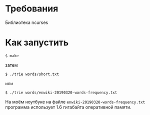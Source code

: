 # Требования
Библиотека ncurses
# Как запустить
```
$ make
```
затем
```
$ ./trie words/short.txt
```
или
```
$ ./trie words/enwiki-20190320-words-frequency.txt
```
На моём ноутбуке на файле `enwiki-20190320-words-frequency.txt` программа
использует 1.6 гигабайта оперативной памяти.
